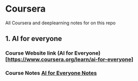 # Coursera
All Coursera and deeplearning notes for on this repo

## 1. AI for everyone 

### Course Website link (AI for Everyone)[https://www.coursera.org/learn/ai-for-everyone] 

### Course Notes [AI for Everyone Notes](<01 AI for Everyone/20231010 ai-for-everyone.pdf>)





